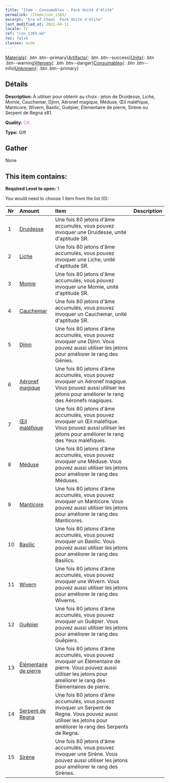```yaml
---
title: "Item - Consumables - Pack Unité d'élite"
permalink: /Items/con_1365/
excerpt: "Era of Chaos  Pack Unité d'élite"
last_modified_at: 2021-04-11
locale: fr
ref: "con_1365.md"
toc: false
classes: wide
---
```

 [Materials](/fr/Items/){: .btn .btn--primary}[Artifacts](/fr/Items/Artifacts/){: .btn .btn--success}[Units](/fr/Items/Units/){: .btn .btn--warning}[Heroes](/fr/Items/Heroes/){: .btn .btn--danger}[Consumables](/fr/Items/Consumables/){: .btn .btn--info}[Unknown](/fr/Items/Unknown/){: .btn .btn--primary}

## Détails
 **Description:** À utiliser pour obtenir au choix : jeton de Druidesse, Liche, Momie, Cauchemar, Djinn, Aéronef magique, Méduse, Œil maléfique, Manticore, Wivern, Basilic, Guêpier, Élémentaire de pierre, Sirène ou Serpent de Regna x81.

 **Quality:** <span style="color: #DA70D6">OK</span>

 **Type:** Gift

## Gather

  None

## This item contains:

 **Required Level to open:** 1

 You would need to choose 1 item from the list (0):

  | Nr | Amount |     Item    | Description |
  |:---|:-------|:------------|:-----------:|
  | 1 | [Druidesse](/fr/Items/unt_206/) | Une fois 80 jetons d'âme accumulés, vous pouvez invoquer une Druidesse, unité d'aptitude SR. | 
  | 2 | [Liche](/fr/Items/unt_212/) | Une fois 80 jetons d'âme accumulés, vous pouvez invoquer une Liche, unité d'aptitude SR. | 
  | 3 | [Momie](/fr/Items/unt_215/) | Une fois 80 jetons d'âme accumulés, vous pouvez invoquer une Momie, unité d'aptitude SR. | 
  | 4 | [Cauchemar](/fr/Items/unt_233/) | Une fois 80 jetons d'âme accumulés, vous pouvez invoquer un Cauchemar, unité d'aptitude SR. | 
  | 5 | [Djinn](/fr/Items/unt_239/) | Une fois 80 jetons d'âme accumulés, vous pouvez invoquer une Djinn. Vous pouvez aussi utiliser les jetons pour améliorer le rang des Génies. | 
  | 6 | [Aéronef magique](/fr/Items/unt_242/) | Une fois 80 jetons d'âme accumulés, vous pouvez invoquer un Aéronef magique. Vous pouvez aussi utiliser les jetons pour améliorer le rang des Aéronefs magiques. | 
  | 7 | [Œil maléfique](/fr/Items/unt_246/) | Une fois 80 jetons d'âme accumulés, vous pouvez invoquer un Œil maléfique. Vous pouvez aussi utiliser les jetons pour améliorer le rang des Yeux maléfiques. | 
  | 8 | [Méduse](/fr/Items/unt_247/) | Une fois 80 jetons d'âme accumulés, vous pouvez invoquer une Méduse. Vous pouvez aussi utiliser les jetons pour améliorer le rang des Méduses. | 
  | 9 | [Manticore](/fr/Items/unt_249/) | Une fois 80 jetons d'âme accumulés, vous pouvez invoquer un Manticore. Vous pouvez aussi utiliser les jetons pour améliorer le rang des Manticores. | 
  | 10 | [Basilic](/fr/Items/unt_256/) | Une fois 80 jetons d'âme accumulés, vous pouvez invoquer un Basilic. Vous pouvez aussi utiliser les jetons pour améliorer le rang des Basilics. | 
  | 11 | [Wivern](/fr/Items/unt_258/) | Une fois 80 jetons d'âme accumulés, vous pouvez invoquer une Wivern. Vous pouvez aussi utiliser les jetons pour améliorer le rang des Wiverns. | 
  | 12 | [Guêpier](/fr/Items/unt_260/) | Une fois 80 jetons d'âme accumulés, vous pouvez invoquer un Guêpier. Vous pouvez aussi utiliser les jetons pour améliorer le rang des Guêpiers. | 
  | 13 | [Élémentaire de pierre](/fr/Items/unt_266/) | Une fois 80 jetons d'âme accumulés, vous pouvez invoquer un Élémentaire de pierre. Vous pouvez aussi utiliser les jetons pour améliorer le rang des Élémentaires de pierre. | 
  | 14 | [Serpent de Regna](/fr/Items/unt_276/) | Une fois 80 jetons d'âme accumulés, vous pouvez invoquer un Serpent de Regna. Vous pouvez aussi utiliser les jetons pour améliorer le rang des Serpents de Regna. | 
  | 15 | [Sirène](/fr/Items/unt_277/) | Une fois 80 jetons d'âme accumulés, vous pouvez invoquer une Sirène. Vous pouvez aussi utiliser les jetons pour améliorer le rang des Sirènes. | 
